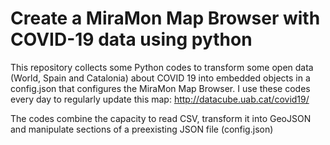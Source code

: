 # Create a MiraMon Map Browser with COVID-19 data using python
This repository collects some Python codes to transform some open data (World, Spain and Catalonia) about COVID 19 into embedded objects in a config.json that configures the MiraMon Map Browser. I use these codes every day to regularly update this map: http://datacube.uab.cat/covid19/

The codes combine the capacity to read CSV, transform it into GeoJSON and manipulate sections of a preexisting JSON file (config.json)
